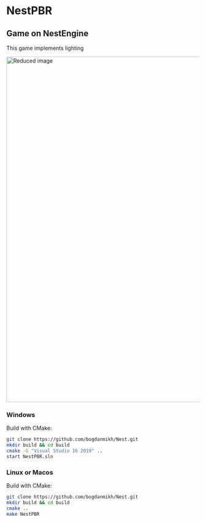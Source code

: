 # NestPBR
## Game on NestEngine 

This game implements lighting

[//]: # (![Alt text]&#40;Screenshot.png "Screenshot"&#41;)
<img src="Screenshot.png" width="900" alt="Reduced image">

### Windows
Build with CMake:
``` sh
git clone https://github.com/bogdanmikh/Nest.git
mkdir build && cd build
cmake -G "Visual Studio 16 2019" ..
start NestPBR.sln
```

### Linux or Macos
Build with CMake:
``` sh
git clone https://github.com/bogdanmikh/Nest.git
mkdir build && cd build
cmake ..
make NestPBR
```